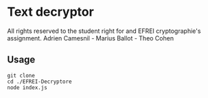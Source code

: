 # Text decryptor

All rights reserved to the student right for and EFREI cryptographie's assignment.
Adrien Camesnil - Marius Ballot - Theo Cohen

## Usage

```
git clone
cd ./EFREI-Decryptore
node index.js
```